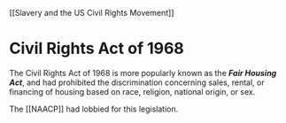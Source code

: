 [[Slavery and the US Civil Rights Movement]]
# Civil Rights Act of 1968
The Civil Rights Act of 1968 is more popularly known as the ***Fair Housing Act***, and had prohibited the discrimination concerning sales, rental, or financing of housing based on race, religion, national origin, or sex.

The [[NAACP]] had lobbied for this legislation.